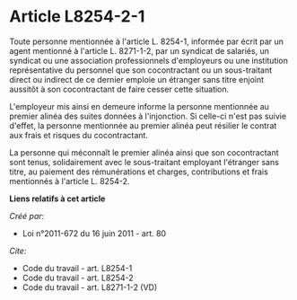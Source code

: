 # Article L8254-2-1

Toute personne mentionnée à l'article L. 8254-1, informée par écrit par un agent mentionné à l'article L. 8271-1-2, par un
syndicat de salariés, un syndicat ou une association professionnels d'employeurs ou une institution représentative du
personnel que son cocontractant ou un sous-traitant direct ou indirect de ce dernier emploie un étranger sans titre enjoint
aussitôt à son cocontractant de faire cesser cette situation. 

L'employeur mis ainsi en demeure informe la personne mentionnée au premier alinéa des suites données à l'injonction. Si
celle-ci n'est pas suivie d'effet, la personne mentionnée au premier alinéa peut résilier le contrat aux frais et risques du
cocontractant. 

La personne qui méconnaît le premier alinéa ainsi que son cocontractant sont tenus, solidairement avec le sous-traitant
employant l'étranger sans titre, au paiement des rémunérations et charges, contributions et frais mentionnés à l'article L.
8254-2.

**Liens relatifs à cet article**

_Créé par_:

  - Loi n°2011-672 du 16 juin 2011 - art. 80

_Cite_:

  - Code du travail - art. L8254-1
  - Code du travail - art. L8254-2
  - Code du travail - art. L8271-1-2 (VD)

